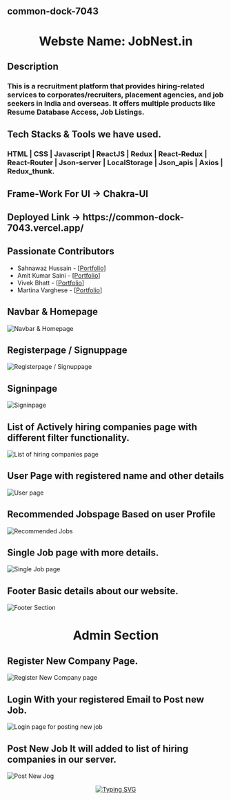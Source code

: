 ## common-dock-7043
<h1 align="center">Webste Name: JobNest.in</h1>
<h2>Description</h2>
<h3>This is a recruitment platform that provides hiring-related services to corporates/recruiters, placement agencies, and job seekers in India and overseas. It offers multiple products like Resume Database Access, Job Listings.</h3>
  
  <h2>Tech Stacks & Tools we have used.</h2>
  <h3> HTML | CSS | Javascript | ReactJS | Redux | React-Redux | React-Router | Json-server | LocalStorage | Json_apis | Axios | Redux_thunk. </h3>
  <h2>Frame-Work For UI -> Chakra-UI</h2>
  
   <h2>Deployed Link -> https://common-dock-7043.vercel.app/ </h2>
 
 <h2>Passionate Contributors</h2>

- Sahnawaz Hussain - [[Portfolio](https://sahnawaz7hussain.github.io/)]
- Amit Kumar Saini - [[Portfolio](https://iamamitkumarsaini.github.io/)]
- Vivek Bhatt - [[Portfolio](https://vivek-bhatt05.github.io/)]
- Martina Varghese -  [[Portfolio](https://luminous-vacherin-c3a4cf.netlify.app/)]

 
 <h2>Navbar & Homepage</h2>
<img src="https://user-images.githubusercontent.com/101489367/201584512-f5806e66-591c-4cfe-bc73-3c4b22e99739.png" alt="Navbar & Homepage"/>

<h2>Registerpage / Signuppage</h2>
<img src="https://user-images.githubusercontent.com/101489367/201584712-fbc334a1-cb0e-4799-be47-a54cfa16e5cf.png" alt="Registerpage / Signuppage"/>

<h2>Signinpage</h2>
<img src="https://user-images.githubusercontent.com/101489367/201584773-0acc07c2-2fcf-4cdf-ab70-d0a70504a0c2.png" alt="Signinpage"/>

<h2>List of Actively hiring companies page with different filter functionality.</h2>
<img src="https://user-images.githubusercontent.com/101489367/201584817-bc71a612-770e-4c6c-a694-f1323b12bf01.png" alt="List of hiring companies page"/>

<h2>User Page with registered name and other details</h2>
<img src="https://user-images.githubusercontent.com/101489367/201584885-0aaae337-bd60-4b7a-90d0-0b88f4f4f739.png" alt="User page"/>
<h2>Recommended Jobspage Based on user Profile</h2>
<img src="https://user-images.githubusercontent.com/101489367/201585037-b2fce3da-e4db-4129-9fed-1f9c0018baa1.png" alt="Recommended Jobs"/>

<h2>Single Job page with more details.</h2>
<img src="https://user-images.githubusercontent.com/101489367/201585265-76f863dc-2dc5-4760-bfda-28b5593ed912.png" alt="Single Job page"/>

<h2>Footer Basic details about our website.</h2>
<img src="https://user-images.githubusercontent.com/101489367/201586206-3a7999b8-a916-485c-9df9-7d54e7a84fb2.png" alt="Footer Section"/>
<br />
 <h1 align="center" >Admin Section</h1>
<h2>Register New Company Page.</h2>
<img src="https://user-images.githubusercontent.com/101489367/201585474-ad2d08c2-8531-444e-8238-a4d305f356cd.png" alt="Register New Company page"/>

<h2>Login With your registered Email to Post new Job. </h2>
<img src="https://user-images.githubusercontent.com/101489367/201585743-5c33b491-79ec-4b9b-91b4-293fa813199c.png" alt="Login page for posting new job"/>
<h2>Post New Job It will added to list of hiring companies in our server.</h2>
<img src="https://user-images.githubusercontent.com/101489367/201585843-b2c20bdd-75fd-4424-b538-ca67084f9fb1.png" alt="Post New Jog"/>
<p align="center"><a align="center" href="https://git.io/typing-svg"><img src="https://readme-typing-svg.herokuapp.com?font=Fira+Code&pause=1000&center=true&vCenter=true&width=435&lines=Thank+you+for+your+precious+Time." alt="Typing SVG" /></a></p>
